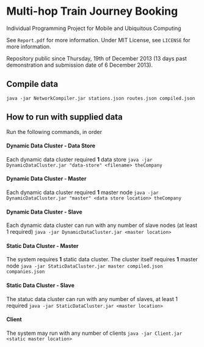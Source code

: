 Multi-hop Train Journey Booking
===============================

Individual Programming Project for Mobile and Ubiquitous Computing

See `Report.pdf` for more information.
Under MIT License, see `LICENSE` for more information.

Repository public since Thursday, 19th of December 2013 (13 days past demonstration and submission date of 6 December 2013).

## Compile data

```java -jar NetworkCompiler.jar stations.json routes.json compiled.json```

## How to run with supplied data

Run the following commands, in order

#### Dynamic Data Cluster - Data Store

Each dynamic data cluster required __1__ data store
```java -jar DynamicDataCluster.jar "data-store" <filename> theCompany```

#### Dynamic Data Cluster - Master

Each dynamic data cluster required __1__ master node
```java -jar DynamicDataCluster.jar "master" <data store location> theCompany```

#### Dynamic Data Cluster - Slave

Each dynamic data cluster can run with any number of slave nodes (at least 1 required)
```java -jar DynamicDataCluster.jar <master location>```

#### Static Data Cluster - Master

The system requires __1__ static data cluster. The cluster itself requires __1__ master node
```java -jar StaticDataCluster.jar master compiled.json companies.json```

#### Static Data Cluster - Slave
The statuc data cluster can run with any number of slaves, at least 1 required
```java -jar StaticDataCluster.jar <master location>```

#### Client
The system may run with any number of clients
```java -jar Client.jar <static master location>```

